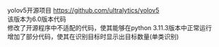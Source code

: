 yolov5开源项目 https://github.com/ultralytics/yolov5  
该版本为6.0版本代码  
修改了开源程序中不适配的代码，使其能够在python 3.11.3版本中正常运行  
增加了部分代码，使其在识别目标时显示出目标数量(单类识别)
